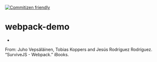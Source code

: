 [![Commitizen friendly](https://img.shields.io/badge/commitizen-friendly-brightgreen.svg)](http://commitizen.github.io/cz-cli/)

# webpack-demo
-
 From: Juho Vepsäläinen, Tobias Koppers and Jesús Rodríguez Rodríguez. “SurviveJS - Webpack.” iBooks.
